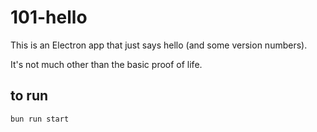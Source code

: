 101-hello
========

This is an Electron app that just says hello (and some version numbers).

It's not much other than the basic proof of life.

## to run

```sh
bun run start
```
